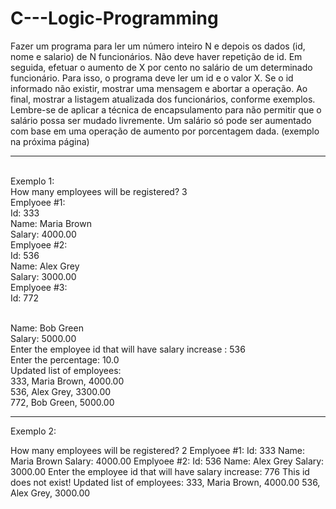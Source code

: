 # C---Logic-Programming

Fazer um programa para ler um número inteiro N e depois os dados (id, nome e salario) de
N funcionários. Não deve haver repetição de id.
Em seguida, efetuar o aumento de X por cento no salário de um determinado funcionário.
Para isso, o programa deve ler um id e o valor X. Se o id informado não existir, mostrar uma
mensagem e abortar a operação. Ao final, mostrar a listagem atualizada dos funcionários,
conforme exemplos.
Lembre-se de aplicar a técnica de encapsulamento para não permitir que o salário possa
ser mudado livremente. Um salário só pode ser aumentado com base em uma operação de
aumento por porcentagem dada.
(exemplo na próxima página)
<hr>
<br>
Exemplo 1:
<br> How many employees will be registered? 3 
<br> Emplyoee #1:
<br> Id: 333
<br> Name: Maria Brown
<br> Salary: 4000.00
<br> Emplyoee #2:
<br> Id: 536
<br> Name: Alex Grey
<br> Salary: 3000.00
<br> Emplyoee #3:
<br> Id: 772

<br> Name: Bob Green
<br> Salary: 5000.00
<br> Enter the employee id that will have salary increase : 536
<br> Enter the percentage: 10.0
<br> Updated list of employees:
<br> 333, Maria Brown, 4000.00
<br> 536, Alex Grey, 3300.00
<br> 772, Bob Green, 5000.00
<hr>
<p>Exemplo 2:</p>
How many employees will be registered? 2
Emplyoee #1:
Id: 333
Name: Maria Brown
Salary: 4000.00
Emplyoee #2:
Id: 536
Name: Alex Grey
Salary: 3000.00
Enter the employee id that will have salary increase: 776
This id does not exist!
Updated list of employees:
333, Maria Brown, 4000.00
536, Alex Grey, 3000.00
